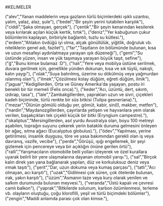 #KELIMELER

("alev","Yanan maddelerin veya gazların türlü biçimlerdeki ışıklı uzantısı, yalım, yalaz, alaz, şule"),
("bedel","Bir şeyin yerini tutabilen karşılık"),
("ciddi","Şaka olmayan, gerçek"),
("çentik","Bir şeyin kenarından kesilerek veya kırılarak açılan küçük kertik, tırtık"),
("deniz","Yer kabuğunun çukur bölümlerini kaplayan, birbiriyle bağlantılı, tuzlu su kütlesi."),
("erdem","Ahlakın övdüğü iyi olma, alçak gönüllülük, yiğitlik, doğruluk vb. niteliklerin genel adı, fazilet"),
("far","Taşıtların ön bölümünde bulunan, kısa ve uzun mesafeyi aydınlatmaya yarayan ışık düzeneği"),
("gemi","Su üstünde yüzen, insan ve yük taşımaya yarayan büyük taşıt, sefine"),
("ğ","Bunu kimse bulamaz :D"),
("halı","Yere veya mobilya üstüne serilmek, duvara gerilmek için, genellikle yünden dokunan, kısa ve sık tüylü, nakışlı, kalın yaygı"),
("ıslak","Suya batırılmış, üzerine su dökülmüş veya yağmurdan ıslanmış olan"),
("ilmek","Çözülmesi kolay düğüm, eğreti düğüm, ilmik"),
("jaguar","Kedigillerden, Orta ve Güney Amerika'da yaşayan, postu iri benekli bir tür memeli (Felis onca)."),
("keder","Acı, üzüntü, dert, sıkıntı, ızdırap, tasa"),
("lale","Zambakgillerden, yaprakları uzun ve sivri, çiçekleri kadeh biçiminde, türlü renkte bir süs bitkisi (Tulipa gesneriana)."),
("mezar","Ölünün gömülü olduğu yer, gömüt, kabir, sin(I), makber, metfen"),
("nardin","Maydanozgillerden, çayırlarda yetişen ve hayvanlara yem olarak verilen, başakçıkları tek çiçekli küçük bir bitki (Eryngium campestre)."),
("okaliptus","Mersingillerden, asıl yurdu Avustralya olan, boyu 100 metreyi aşabilen, toprağın suyunu çekerek yerin bataklık duruma gelmesini önleyen bir ağaç, sıtma ağacı (Eucalyptus globulus)."),
("ödev","Yapılması, yerine getirilmesi, insanlık duygusu, töre ve yasa bakımından gerekli olan iş veya davranış, vazife, vecibe"),
("perde","Görüşü, ışığı engellemek, bir şeyi gizlemek için pencereye veya bir açıklığın önüne gerilen örtü"),
("ralli","Yarışmacıların otomobille belli yolları izleyerek ve özel kurallara uyarak belirli bir yere ulaşmalarına dayanan otomobil yarışı."),
("sal","Birçok kalın direk yan yana bağlanarak yapılan, düz ve korkuluksuz deniz veya ırmak taşıtı"),
("şerit","Dar, uzun dokuma veya kumaş parçası"),
("tatlı","Acı olmayan, acı karşıtı"),
("uzak","Gidilmesi çok süren, çok ötelerde bulunan, ırak, yakın karşıtı"),
("üzüm","Asmanın taze veya kuru olarak yenilen ve salkım durumunda bulunan meyvesi."),
("veranda","Üstü kapalı ve çevresi camlı balkon"),
("yaprak","Bitkilerde solunum, karbon özümlenmesi, terleme vb. olayların oluştuğu, çoğu klorofilli, yeşil ve türlü biçimdeki bölümler"),
("zengin","Maddi anlamda parası çok olan kimse."),